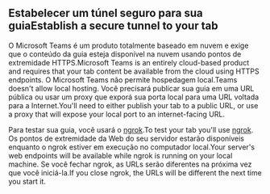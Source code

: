 ## <a name="establish-a-secure-tunnel-to-your-tab"></a><span data-ttu-id="61d90-101">Estabelecer um túnel seguro para sua guia</span><span class="sxs-lookup"><span data-stu-id="61d90-101">Establish a secure tunnel to your tab</span></span>

<span data-ttu-id="61d90-102">O Microsoft Teams é um produto totalmente baseado em nuvem e exige que o conteúdo da guia esteja disponível na nuvem usando pontos de extremidade HTTPS.</span><span class="sxs-lookup"><span data-stu-id="61d90-102">Microsoft Teams is an entirely cloud-based product and requires that your tab content be available from the cloud using HTTPS endpoints.</span></span> <span data-ttu-id="61d90-103">O Microsoft Teams não permite hospedagem local.</span><span class="sxs-lookup"><span data-stu-id="61d90-103">Teams doesn't allow local hosting.</span></span> <span data-ttu-id="61d90-104">Você precisará publicar sua guia em uma URL pública ou usar um proxy que exporá sua porta local para uma URL voltada para a Internet.</span><span class="sxs-lookup"><span data-stu-id="61d90-104">You'll need to either publish your tab to a public URL, or use a proxy that will expose your local port to an internet-facing URL.</span></span>

<span data-ttu-id="61d90-105">Para testar sua guia, você usará o [ngrok](https://ngrok.com/docs).</span><span class="sxs-lookup"><span data-stu-id="61d90-105">To test your tab you'll use [ngrok](https://ngrok.com/docs).</span></span> <span data-ttu-id="61d90-106">Os pontos de extremidade da Web do seu servidor estarão disponíveis enquanto o ngrok estiver em execução no computador local.</span><span class="sxs-lookup"><span data-stu-id="61d90-106">Your server's web endpoints will be available while ngrok is running on your local machine.</span></span> <span data-ttu-id="61d90-107">Se você fechar ngrok, as URLs serão diferentes na próxima vez que você iniciá-la.</span><span class="sxs-lookup"><span data-stu-id="61d90-107">If you close ngrok, the URLs will be different the next time you start it.</span></span>
